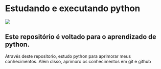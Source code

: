 

<h1>Estudando e executando python</h1>

<img src="https://sdtimes.com/wp-content/uploads/2018/12/python-logo-master-v3-TM-flattened-490x166.png" style="display: block; margin: 0 auto;">

<h2>Este repositório é voltado para o aprendizado de python.</h2>


<p>Através deste repositorio, estudo python para aprimorar meus conhecimentos. Além disso, aprimoro os conhecimentos em git e github</p>

